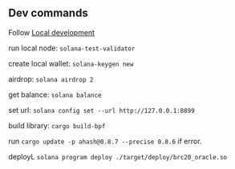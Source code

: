 ## Dev commands
Follow [Local development](https://docs.solana.com/getstarted/local)

run local node: `solana-test-validator`

create local wallet: `solana-keygen new`

airdrop: `solana airdrop 2`

get balance: `solana balance`

set url: `solana config set --url http://127.0.0.1:8899`

build library: `cargo build-bpf`

run `cargo update -p ahash@0.8.7 --precise 0.8.6` if error.

deployL `solana program deploy ./target/deploy/brc20_oracle.so`

